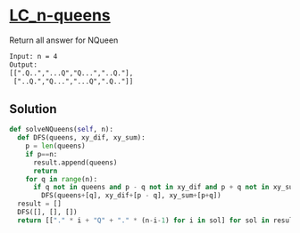 # [LC_n-queens](https://leetcode.com/problems/n-queens)

Return all answer for NQueen

```txt
Input: n = 4
Output:
[[".Q..","...Q","Q...","..Q."],
 ["..Q.","Q...","...Q",".Q.."]]
```

## Solution

```py
def solveNQueens(self, n):
  def DFS(queens, xy_dif, xy_sum):
    p = len(queens)
    if p==n:
      result.append(queens)
      return
    for q in range(n):
      if q not in queens and p - q not in xy_dif and p + q not in xy_sum:
        DFS(queens+[q], xy_dif+[p - q], xy_sum+[p+q])
  result = []
  DFS([], [], [])
  return [["." * i + "Q" + "." * (n-i-1) for i in sol] for sol in result]
```

